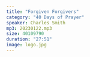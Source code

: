 ```yaml
---
title: "Forgiven Forgivers"
category: "40 Days of Prayer"
speaker: Charles Smith
mp3: 20230122.mp3
size: 40109790
duration: "27:51"
image: logo.jpg
---
```

